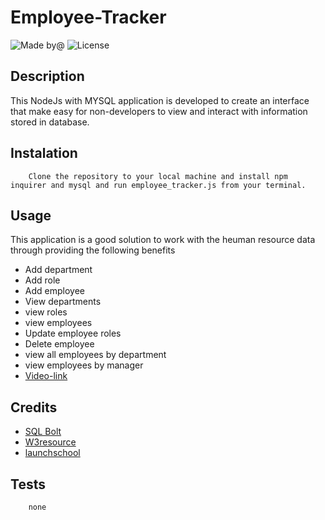 # Employee-Tracker
![Made by@](https://img.shields.io/badge/License-haymanot-brightgreen.svg)
![License](https://img.shields.io/badge/License-none-blue.svg)

## Description
This NodeJs with MYSQL application is developed to create an interface that make easy for non-developers to view and interact with information stored in database.
## Instalation

        Clone the repository to your local machine and install npm inquirer and mysql and run employee_tracker.js from your terminal.
## Usage
This application is a good solution to work with the heuman resource data through providing the following benefits
* Add department
* Add role
* Add employee
* View departments
* view roles
* view employees
* Update employee roles
* Delete employee
* view all employees by department
* view employees by manager
* [Video-link](https://drive.google.com/file/d/1G7MI7hsx0kArzphfFGoirMJnT4qG4fx6/view?usp=sharing)
## Credits
* [SQL Bolt](https://sqlbolt.com/) 
* [W3resource](https://www.w3resource.com/sql-exercises/)
* [launchschool](https://launchschool.com/books/sql)
## Tests
        none